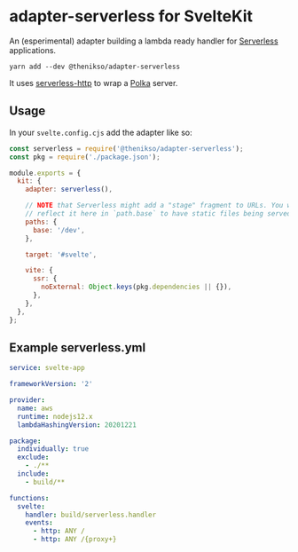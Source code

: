 # adapter-serverless for SvelteKit

An (esperimental) adapter building a lambda ready handler for
[Serverless](https://www.serverless.com/) applications.

```
yarn add --dev @thenikso/adapter-serverless
```

It uses [serverless-http](https://github.com/dougmoscrop/serverless-http) to wrap
a [Polka](https://github.com/lukeed/polka) server.

## Usage

In your `svelte.config.cjs` add the adapter like so:

```js
const serverless = require('@thenikso/adapter-serverless');
const pkg = require('./package.json');

module.exports = {
  kit: {
    adapter: serverless(),

    // NOTE that Serverless might add a "stage" fragment to URLs. You want to
    // reflect it here in `path.base` to have static files being served properly
    paths: {
      base: '/dev',
    },

    target: '#svelte',

    vite: {
      ssr: {
        noExternal: Object.keys(pkg.dependencies || {}),
      },
    },
  },
};
```

## Example serverless.yml

```yml
service: svelte-app

frameworkVersion: '2'

provider:
  name: aws
  runtime: nodejs12.x
  lambdaHashingVersion: 20201221

package:
  individually: true
  exclude:
    - ./**
  include:
    - build/**

functions:
  svelte:
    handler: build/serverless.handler
    events:
      - http: ANY /
      - http: ANY /{proxy+}
```
